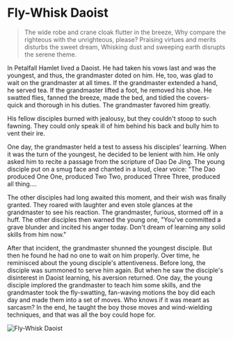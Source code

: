 # Fly-Whisk Daoist

> The wide robe and crane cloak flutter in the breeze,
> Why compare the righteous with the unrighteous, please?
> Praising virtues and merits disturbs the sweet dream,
> Whisking dust and sweeping earth disrupts the serene theme.

In Petalfall Hamlet lived a Daoist. He had taken his vows last and was the
youngest, and thus, the grandmaster doted on him. He, too, was glad to
wait on the grandmaster at all times. If the grandmaster extended a hand,
he served tea. If the grandmaster lifted a foot, he removed his shoe. He
swatted flies, fanned the breeze, made the bed, and tidied the covers-
quick and thorough in his duties. The grandmaster favored him greatly.

His fellow disciples burned with jealousy, but they couldn't stoop to such
fawning. They could only speak ill of him behind his back and bully him to
vent their ire.

One day, the grandmaster held a test to assess his disciples' learning.
When it was the turn of the youngest, he decided to be lenient with him.
He only asked him to recite a passage from the scripture of Dao De Jing.
The young disciple put on a smug face and chanted in a loud, clear voice:
"The Dao produced One One, produced Two Two, produced Three Three,
produced all thing....

The other disciples had long awaited this moment, and their wish was
finally granted. They roared with laughter and even stole glances at the
grandmaster to see his reaction. The grandmaster, furious, stormed off in a
huff. The other disciples then warned the young one, "You've committed
a grave blunder and incited his anger today. Don't dream of learning any
solid skills from him now."

After that incident, the grandmaster shunned the youngest disciple. But
then he found he had no one to wait on him properly. Over time, he
reminisced about the young disciple's attentiveness. Before long, the
disciple was summoned to serve him again. But when he saw the disciple's
disinterest in Daoist learning, his aversion returned. One day, the young
disciple implored the grandmaster to teach him some skills, and the
grandmaster took the fly-swatting, fan-waving motions the boy did each
day and made them into a set of moves. Who knows if it was meant as
sarcasm? In the end, he taught the boy those moves and wind-wielding
techniques, and that was all the boy could hope for.

![Fly-Whisk Daoist](/image-20240827220248571.png)